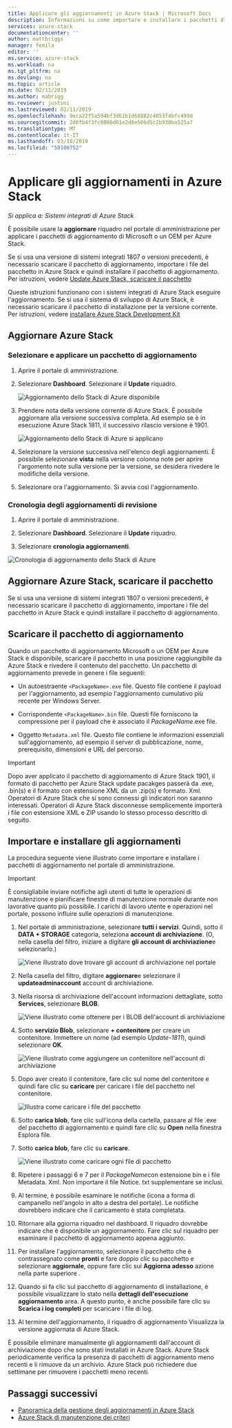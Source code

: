 ```yaml
---
title: Applicare gli aggiornamenti in Azure Stack | Microsoft Docs
description: Informazioni su come importare e installare i pacchetti di aggiornamento di Microsoft per un sistema integrato Azure Stack.
services: azure-stack
documentationcenter: ''
author: mattbriggs
manager: femila
editor: ''
ms.service: azure-stack
ms.workload: na
ms.tgt_pltfrm: na
ms.devlang: na
ms.topic: article
ms.date: 02/11/2019
ms.author: mabrigg
ms.reviewer: justini
ms.lastreviewed: 02/11/2019
ms.openlocfilehash: 9eca22f5a594bf3d61b1d68882c4853f4bfc499d
ms.sourcegitcommit: 2d0fb4f3fc8086d61e2d8e506d5c2b930ba525a7
ms.translationtype: MT
ms.contentlocale: it-IT
ms.lasthandoff: 03/18/2019
ms.locfileid: "58100752"
---
```

# <a name="apply-updates-in-azure-stack"></a>Applicare gli aggiornamenti in Azure Stack

*Si applica a: Sistemi integrati di Azure Stack*

È possibile usare la **aggiornare** riquadro nel portale di amministrazione per applicare i pacchetti di aggiornamento di Microsoft o un OEM per Azure Stack.

Se si usa una versione di sistemi integrati 1807 o versioni precedenti, è necessario scaricare il pacchetto di aggiornamento, importare i file del pacchetto in Azure Stack e quindi installare il pacchetto di aggiornamento. Per istruzioni, vedere [Update Azure Stack, scaricare il pacchetto](#update-azure-stack-by-downloading-the-package)

Queste istruzioni funzionano con i sistemi integrati di Azure Stack eseguire l'aggiornamento. Se si usa il sistema di sviluppo di Azure Stack, è necessario scaricare il pacchetto di installazione per la versione corrente. Per istruzioni, vedere [installare Azure Stack Development Kit](./asdk/asdk-install.md)

## <a name="update-azure-stack"></a>Aggiornare Azure Stack

### <a name="select-and-apply-an-update-package"></a>Selezionare e applicare un pacchetto di aggiornamento

1. Aprire il portale di amministrazione.

2. Selezionare **Dashboard**. Selezionare il **Update** riquadro.

    ![Aggiornamento dello Stack di Azure disponibile](media/azure-stack-apply-updates/azure-stack-updates-1901-dashboard.png)

3. Prendere nota della versione corrente di Azure Stack. È possibile aggiornare alla versione successiva completa. Ad esempio se è in esecuzione Azure Stack 1811, il successivo rilascio versione è 1901.

    ![Aggiornamento dello Stack di Azure si applicano](media/azure-stack-apply-updates/azure-stack-updates-1901-updateavailable.png)

4. Selezionare la versione successiva nell'elenco degli aggiornamenti. È possibile selezionare **vista** nella versione colonna note per aprire l'argomento note sulla versione per la versione, se desidera rivedere le modifiche della versione.

5. Selezionare ora l'aggiornamento. Si avvia così l'aggiornamento.

### <a name="review-update-history"></a>Cronologia degli aggiornamenti di revisione

1. Aprire il portale di amministrazione.

2. Selezionare **Dashboard**. Selezionare il **Update** riquadro.

3. Selezionare **cronologia aggiornamenti**.

![Cronologia di aggiornamento dello Stack di Azure](media/azure-stack-apply-updates/azure-stack-update-history.PNG)

## <a name="update-azure-stack-by-downloading-the-package"></a>Aggiornare Azure Stack, scaricare il pacchetto

Se si usa una versione di sistemi integrati 1807 o versioni precedenti, è necessario scaricare il pacchetto di aggiornamento, importare i file del pacchetto in Azure Stack e quindi installare il pacchetto di aggiornamento.

## <a name="download-the-update-package"></a>Scaricare il pacchetto di aggiornamento

Quando un pacchetto di aggiornamento Microsoft o un OEM per Azure Stack è disponibile, scaricare il pacchetto in una posizione raggiungibile da Azure Stack e rivedere il contenuto del pacchetto. Un pacchetto di aggiornamento prevede in genere i file seguenti:

- Un autoestraente `<PackageName>.exe` file. Questo file contiene il payload per l'aggiornamento, ad esempio l'aggiornamento cumulativo più recente per Windows Server.

- Corrispondente `<PackageName>.bin` file. Questi file forniscono la compressione per il payload che è associato il *PackageName*.exe file.

- Oggetto `Metadata.xml` file. Questo file contiene le informazioni essenziali sull'aggiornamento, ad esempio il server di pubblicazione, nome, prerequisito, dimensioni e URL del percorso.

> [!IMPORTANT]  
> Dopo aver applicato il pacchetto di aggiornamento di Azure Stack 1901, il formato di pacchetto per Azure Stack update pacakges passerà da .exe, .bin(s) e il formato con estensione XML da un .zip(s) e formato. Xml. Operatori di Azure Stack che si sono connessi gli indicatori non saranno interessati. Operatori di Azure Stack disconnesse semplicemente importerà i file con estensione XML e ZIP usando lo stesso processo descritto di seguito.

## <a name="import-and-install-updates"></a>Importare e installare gli aggiornamenti

La procedura seguente viene illustrato come importare e installare i pacchetti di aggiornamento nel portale di amministrazione.

> [!IMPORTANT]  
> È consigliabile inviare notifiche agli utenti di tutte le operazioni di manutenzione e pianificare finestre di manutenzione normale durante non lavorative quanto più possibile. I carichi di lavoro utente e operazioni nel portale, possono influire sulle operazioni di manutenzione.

1. Nel portale di amministrazione, selezionare **tutti i servizi**. Quindi, sotto il **DATA + STORAGE** categoria, seleziona **account di archiviazione**. (O, nella casella del filtro, iniziare a digitare **gli account di archiviazione**e selezionarlo.)

    ![Viene illustrato dove trovare gli account di archiviazione nel portale](media/azure-stack-apply-updates/ApplyUpdates1.png)

2. Nella casella del filtro, digitare **aggiornare**e selezionare il **updateadminaccount** account di archiviazione.

3. Nella risorsa di archiviazione dell'account informazioni dettagliate, sotto **Services**, selezionare **BLOB**.
 
    ![Viene illustrato come ottenere per i BLOB dell'account di archiviazione](media/azure-stack-apply-updates/ApplyUpdates3.png) 

4. Sotto **servizio Blob**, selezionare **+ contenitore** per creare un contenitore. Immettere un nome (ad esempio *Update-1811*), quindi selezionare **OK**.
 
     ![Viene illustrato come aggiungere un contenitore nell'account di archiviazione](media/azure-stack-apply-updates/ApplyUpdates4.png)

5. Dopo aver creato il contenitore, fare clic sul nome del contenitore e quindi fare clic su **caricare** per caricare i file del pacchetto nel contenitore.
 
    ![Illustra come caricare i file del pacchetto](media/azure-stack-apply-updates/ApplyUpdates5.png)

6. Sotto **carica blob**, fare clic sull'icona della cartella, passare al file .exe del pacchetto di aggiornamento e quindi fare clic su **Open** nella finestra Esplora file.
  
7. Sotto **carica blob**, fare clic su **caricare**.
  
    ![Viene illustrato come caricare ogni file di pacchetto](media/azure-stack-apply-updates/ApplyUpdates6.png)

8. Ripetere i passaggi 6 e 7 per il *PackageName*con estensione bin e i file Metadata. Xml. Non importare il file Notice. txt supplementare se inclusi.
9. Al termine, è possibile esaminare le notifiche (icona a forma di campanello nell'angolo in alto a destra del portale). Le notifiche dovrebbero indicare che il caricamento è stata completata.
10. Ritornare alla ggiorna riquadro nel dashboard. Il riquadro dovrebbe indicare che è disponibile un aggiornamento. Fare clic sul riquadro per esaminare il pacchetto di aggiornamento appena aggiunto.
11. Per installare l'aggiornamento, selezionare il pacchetto che è contrassegnato come **pronti** e fare doppio clic su pacchetto e selezionare **aggiornale**, oppure fare clic sui **Aggiorna adesso** azione nella parte superiore .
12. Quando si fa clic sul pacchetto di aggiornamento di installazione, è possibile visualizzare lo stato nella **dettagli dell'esecuzione aggiornamento** area. A questo punto, è anche possibile fare clic su **Scarica i log completi** per scaricare i file di log.
13. Al termine dell'aggiornamento, il riquadro di aggiornamento Visualizza la versione aggiornata di Azure Stack.

È possibile eliminare manualmente gli aggiornamenti dall'account di archiviazione dopo che sono stati installati in Azure Stack. Azure Stack periodicamente verifica la presenza di pacchetti di aggiornamento meno recenti e li rimuove da un archivio. Azure Stack può richiedere due settimane per rimuovere i pacchetti meno recenti.

## <a name="next-steps"></a>Passaggi successivi

- [Panoramica della gestione degli aggiornamenti in Azure Stack](azure-stack-updates.md)
- [Azure Stack di manutenzione dei criteri](azure-stack-servicing-policy.md)
